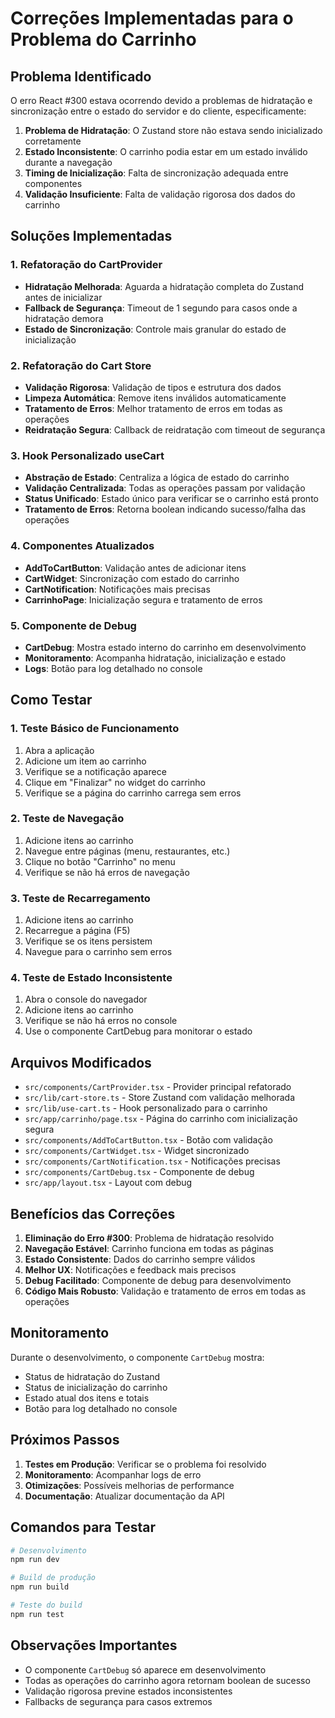 # Correções Implementadas para o Problema do Carrinho

## Problema Identificado

O erro React #300 estava ocorrendo devido a problemas de hidratação e sincronização entre o estado do servidor e do cliente, especificamente:

1. **Problema de Hidratação**: O Zustand store não estava sendo inicializado corretamente
2. **Estado Inconsistente**: O carrinho podia estar em um estado inválido durante a navegação
3. **Timing de Inicialização**: Falta de sincronização adequada entre componentes
4. **Validação Insuficiente**: Falta de validação rigorosa dos dados do carrinho

## Soluções Implementadas

### 1. Refatoração do CartProvider

- **Hidratação Melhorada**: Aguarda a hidratação completa do Zustand antes de inicializar
- **Fallback de Segurança**: Timeout de 1 segundo para casos onde a hidratação demora
- **Estado de Sincronização**: Controle mais granular do estado de inicialização

### 2. Refatoração do Cart Store

- **Validação Rigorosa**: Validação de tipos e estrutura dos dados
- **Limpeza Automática**: Remove itens inválidos automaticamente
- **Tratamento de Erros**: Melhor tratamento de erros em todas as operações
- **Reidratação Segura**: Callback de reidratação com timeout de segurança

### 3. Hook Personalizado useCart

- **Abstração de Estado**: Centraliza a lógica de estado do carrinho
- **Validação Centralizada**: Todas as operações passam por validação
- **Status Unificado**: Estado único para verificar se o carrinho está pronto
- **Tratamento de Erros**: Retorna boolean indicando sucesso/falha das operações

### 4. Componentes Atualizados

- **AddToCartButton**: Validação antes de adicionar itens
- **CartWidget**: Sincronização com estado do carrinho
- **CartNotification**: Notificações mais precisas
- **CarrinhoPage**: Inicialização segura e tratamento de erros

### 5. Componente de Debug

- **CartDebug**: Mostra estado interno do carrinho em desenvolvimento
- **Monitoramento**: Acompanha hidratação, inicialização e estado
- **Logs**: Botão para log detalhado no console

## Como Testar

### 1. Teste Básico de Funcionamento

1. Abra a aplicação
2. Adicione um item ao carrinho
3. Verifique se a notificação aparece
4. Clique em "Finalizar" no widget do carrinho
5. Verifique se a página do carrinho carrega sem erros

### 2. Teste de Navegação

1. Adicione itens ao carrinho
2. Navegue entre páginas (menu, restaurantes, etc.)
3. Clique no botão "Carrinho" no menu
4. Verifique se não há erros de navegação

### 3. Teste de Recarregamento

1. Adicione itens ao carrinho
2. Recarregue a página (F5)
3. Verifique se os itens persistem
4. Navegue para o carrinho sem erros

### 4. Teste de Estado Inconsistente

1. Abra o console do navegador
2. Adicione itens ao carrinho
3. Verifique se não há erros no console
4. Use o componente CartDebug para monitorar o estado

## Arquivos Modificados

- `src/components/CartProvider.tsx` - Provider principal refatorado
- `src/lib/cart-store.ts` - Store Zustand com validação melhorada
- `src/lib/use-cart.ts` - Hook personalizado para o carrinho
- `src/app/carrinho/page.tsx` - Página do carrinho com inicialização segura
- `src/components/AddToCartButton.tsx` - Botão com validação
- `src/components/CartWidget.tsx` - Widget sincronizado
- `src/components/CartNotification.tsx` - Notificações precisas
- `src/components/CartDebug.tsx` - Componente de debug
- `src/app/layout.tsx` - Layout com debug

## Benefícios das Correções

1. **Eliminação do Erro #300**: Problema de hidratação resolvido
2. **Navegação Estável**: Carrinho funciona em todas as páginas
3. **Estado Consistente**: Dados do carrinho sempre válidos
4. **Melhor UX**: Notificações e feedback mais precisos
5. **Debug Facilitado**: Componente de debug para desenvolvimento
6. **Código Mais Robusto**: Validação e tratamento de erros em todas as operações

## Monitoramento

Durante o desenvolvimento, o componente `CartDebug` mostra:

- Status de hidratação do Zustand
- Status de inicialização do carrinho
- Estado atual dos itens e totais
- Botão para log detalhado no console

## Próximos Passos

1. **Testes em Produção**: Verificar se o problema foi resolvido
2. **Monitoramento**: Acompanhar logs de erro
3. **Otimizações**: Possíveis melhorias de performance
4. **Documentação**: Atualizar documentação da API

## Comandos para Testar

```bash
# Desenvolvimento
npm run dev

# Build de produção
npm run build

# Teste do build
npm run test
```

## Observações Importantes

- O componente `CartDebug` só aparece em desenvolvimento
- Todas as operações do carrinho agora retornam boolean de sucesso
- Validação rigorosa previne estados inconsistentes
- Fallbacks de segurança para casos extremos
